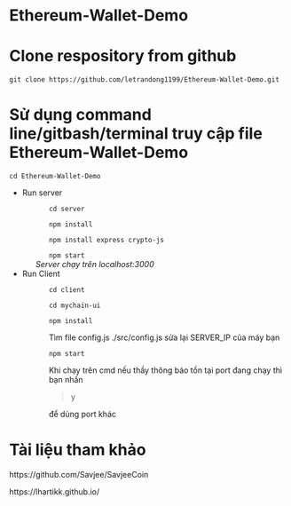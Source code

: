 # Ethereum-Wallet-Demo
<h1>Clone respository from github</h1>
<code>git clone https://github.com/letrandong1199/Ethereum-Wallet-Demo.git</code>
<br>
<h1>Sử dụng command line/gitbash/terminal truy cập file Ethereum-Wallet-Demo</h1>
<code>cd Ethereum-Wallet-Demo</code>
<ul>
  <li>
    Run server
    <ul>
      <ol><code>cd server</code></ol>
      <ol><code>npm install</code></ol>
      <ol><code>npm install express crypto-js</code></ol>
      <ol><code>npm start</code></ol>
      <i>Server chạy trên localhost:3000</i>
    </ul>
  </li>
  <li>
    Run Client
    <ul>
      <ol><code>cd client</code></ol>
       <ol><code>cd mychain-ui</code></ol>
      <ol><code>npm install</code></ol>
      <ol>Tìm file config.js ./src/config.js sửa lại SERVER_IP của máy bạn  </ol>
      <ol><code>npm start</code></ol>
      <ol>Khi chạy trên cmd nếu thầy thông báo tồn tại port đang chạy thì bạn nhấn <blockquote>y</blockquote> để dùng port khác </ol>
    </ul>
  </li>
</ul>
<h1>Tài liệu tham khảo</h1>
<p>https://github.com/Savjee/SavjeeCoin</p>
<p>https://lhartikk.github.io/</p>
